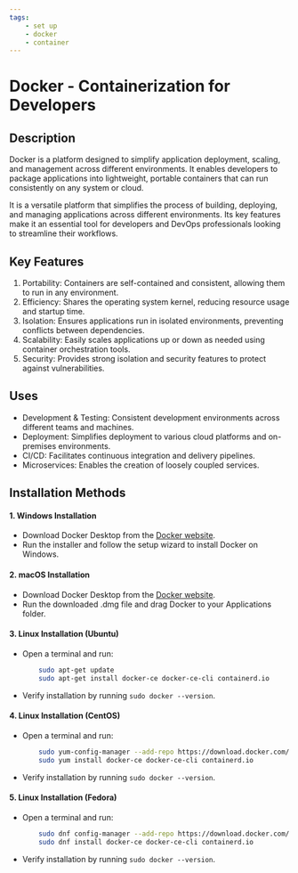 ```yaml
---
tags:
    - set up
    - docker
    - container
---
```


# Docker - Containerization for Developers
 
<!-- ![ollama](https://ollama.com/public/ollama.png) -->

## Description
Docker is a platform designed to simplify application deployment, scaling, and management across different environments. It enables developers to package applications into lightweight, portable containers that can run consistently on any system or cloud.

It is a versatile platform that simplifies the process of building, deploying, and managing applications across different environments. Its key features make it an essential tool for developers and DevOps professionals looking to streamline their workflows.

## Key Features

1. Portability: Containers are self-contained and consistent, allowing them to run in any environment.
2. Efficiency: Shares the operating system kernel, reducing resource usage and startup time.
3. Isolation: Ensures applications run in isolated environments, preventing conflicts between dependencies.
4. Scalability: Easily scales applications up or down as needed using container orchestration tools.
5. Security: Provides strong isolation and security features to protect against vulnerabilities.

## Uses

- Development & Testing: Consistent development environments across different teams and machines.
- Deployment: Simplifies deployment to various cloud platforms and on-premises environments.
- CI/CD: Facilitates continuous integration and delivery pipelines.
- Microservices: Enables the creation of loosely coupled services.

## Installation Methods

#### 1. Windows Installation

- Download Docker Desktop from the [Docker website](https://www.docker.com/products/docker-desktop).
- Run the installer and follow the setup wizard to install Docker on Windows.

#### 2. macOS Installation

- Download Docker Desktop from the [Docker website](https://www.docker.com/products/docker-desktop).
- Run the downloaded .dmg file and drag Docker to your Applications folder.

#### 3. Linux Installation (Ubuntu)

- Open a terminal and run:
    ```bash
        sudo apt-get update
        sudo apt-get install docker-ce docker-ce-cli containerd.io
    ```
- Verify installation by running ```sudo docker --version```.

#### 4. Linux Installation (CentOS)

- Open a terminal and run:
    ```bash
        sudo yum-config-manager --add-repo https://download.docker.com/linux/centos/docker-ce.repo
        sudo yum install docker-ce docker-ce-cli containerd.io
    ```
- Verify installation by running ```sudo docker --version```.

#### 5. Linux Installation (Fedora)

- Open a terminal and run:
    ```bash
        sudo dnf config-manager --add-repo https://download.docker.com/linux/fedora/docker-ce.repo
        sudo dnf install docker-ce docker-ce-cli containerd.io
    ```
- Verify installation by running ```sudo docker --version```.